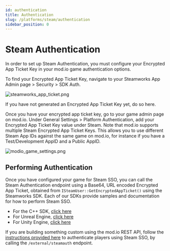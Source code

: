 ```yaml
---
id: authentication
title: Authentication
slug: /platforms/steam/authentication
sidebar_position: 0
---
```


# Steam Authentication

In order to set up Steam Authentication, you must configure your Encrypted App Ticket Key in your mod.io game authentication options.

To find your Encrypted App Ticket Key, navigate to your Steamworks App Admin page > Security > SDK Auth.

![steamworks_app_ticket.png](images/steamworks_app_ticket.png)

If you have not generated an Encrypted App Ticket Key yet, do so here.

Once you have your encrypted app ticket key, go to your game admin page on mod.io. Under General Settings > Platform Authentication, add your Encrypted App Ticket Key value under Steam. Note that mod.io supports multiple Steam Encrypted App Ticket Keys. This allows you to use different Steam App IDs against the same game on mod.io, for instance if you have a Test/Development AppID and a Public AppID.

![modio_game_settings.png](images/modio_game_settings.png)

## Performing Authentication

Once you have configured your game for Steam SSO, you can call the Steam Authentication endpoint using a Base64, URL encoded Encrypted App Ticket, obtained from `ISteamUser::GetEncryptedAppTicket()` using the Steamworks SDK. Each of our SDKs provide samples and documentation for how to perform Steam SSO.

* For the C++ SDK, [click here](/cppsdk/getting-started/#ssoexternal-authentication)
* For Unreal Engine, [click here](/unreal/getting-started/user-authentication#single-sign-on-authentication)
* For Unity Engine, [click here](/unity/getting-started/#authentication)

If you are building something custom using the mod.io REST API, follow the [instructions provided here](https://docs.mod.io/restapiref/#steam) to authenticate players using Steam SSO, by calling the `/external/steamauth` endpoint.